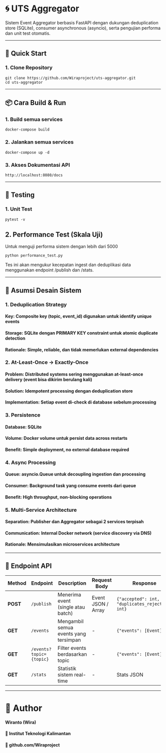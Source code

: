 # 🌀 UTS Aggregator

Sistem Event Aggregator berbasis FastAPI dengan dukungan deduplication store (SQLite), consumer asynchronous (asyncio), serta pengujian performa dan unit test otomatis.

---

## 🚀 Quick Start
### 1. Clone Repository
```
git clone https://github.com/Wiraproject/uts-aggregator.git
cd uts-aggregator
```

---

## 📦 Cara Build & Run
### 1. Build semua services
```
docker-compose build
```

### 2. Jalankan semua services
```
docker-compose up -d  
```

### 3. Akses Dokumentasi API 
```
http://localhost:8080/docs
```

---

## 🧪 Testing
### 1. Unit Test
```
pytest -v
```

## 2. Performance Test (Skala Uji)
Untuk menguji performa sistem dengan lebih dari 5000
```
python performance_test.py
```
Tes ini akan mengukur kecepatan ingest dan deduplikasi data menggunakan endpoint /publish dan /stats.

---

## 🧠 Asumsi Desain Sistem
### 1. Deduplication Strategy
#### Key: Composite key (topic, event_id) digunakan untuk identify unique events
#### Storage: SQLite dengan PRIMARY KEY constraint untuk atomic duplicate detection
#### Rationale: Simple, reliable, dan tidak memerlukan external dependencies

### 2. At-Least-Once → Exactly-Once
#### Problem: Distributed systems sering menggunakan at-least-once delivery (event bisa dikirim berulang kali)
#### Solution: Idempotent processing dengan deduplication store
#### Implementation: Setiap event di-check di database sebelum processing

### 3. Persistence
#### Database: SQLite
#### Volume: Docker volume untuk persist data across restarts
#### Benefit: Simple deployment, no external database required

### 4. Async Processing
#### Queue: asyncio.Queue untuk decoupling ingestion dan processing
#### Consumer: Background task yang consume events dari queue
#### Benefit: High throughput, non-blocking operations

### 5. Multi-Service Architecture
#### Separation: Publisher dan Aggregator sebagai 2 services terpisah
#### Communication: Internal Docker network (service discovery via DNS)
#### Rationale: Mensimulasikan microservices architecture

---

## 📡 Endpoint API

| Method | Endpoint | Description | Request Body | Response |
|--------|----------|-------------|--------------|----------|
| **POST** | `/publish` | Menerima event (single atau batch) | Event JSON / Array | `{"accepted": int, "duplicates_rejected": int}` |
| **GET** | `/events` | Mengambil semua events yang tersimpan | - | `{"events": [Event]}` |
| **GET** | `/events?topic={topic}` | Filter events berdasarkan topic | - | `{"events": [Event]}` |
| **GET** | `/stats` | Statistik sistem real-time | - | Stats JSON |

---

# 👤 Author
#### Wiranto (Wira)
#### 📍 Institut Teknologi Kalimantan
#### 📧 github.com/Wiraproject